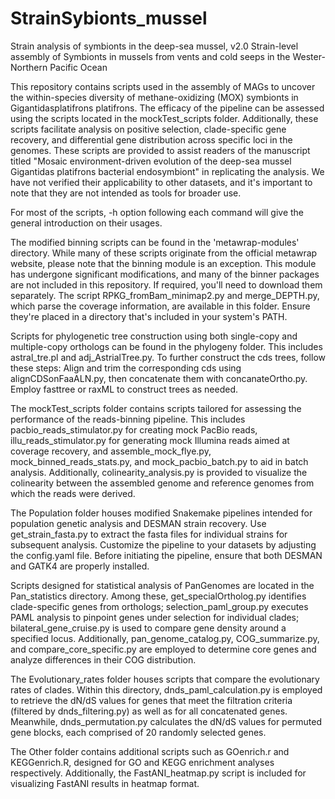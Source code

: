 # StrainSybionts_mussel
 Strain analysis of symbionts in the deep-sea mussel, v2.0
Strain-level assembly of Symbionts in mussels from vents and cold seeps in the Wester-Northern Pacific Ocean

This repository contains scripts used in the assembly of MAGs to uncover the within-species diversity of methane-oxidizing (MOX) symbionts in Gigantidasplatifrons platifrons. The efficacy of the pipeline can be assessed using the scripts located in the mockTest_scripts folder. Additionally, these scripts facilitate analysis on positive selection, clade-specific gene recovery, and differential gene distribution across specific loci in the genomes. These scripts are provided to assist readers of the manuscript titled "Mosaic environment-driven evolution of the deep-sea mussel Gigantidas platifrons bacterial endosymbiont" in replicating the analysis. We have not verified their applicability to other datasets, and it's important to note that they are not intended as tools for broader use.

For most of the scripts, -h option following each command will give the general introduction on their usages.

The modified binning scripts can be found in the 'metawrap-modules' directory. While many of these scripts originate from the official metawrap website, please note that the binning module is an exception. This module has undergone significant modifications, and many of the binner packages are not included in this repository. If required, you'll need to download them separately. The script RPKG_fromBam_minimap2.py and merge_DEPTH.py, which parse the coverage information, are available in this folder. Ensure they're placed in a directory that's included in your system's PATH.

Scripts for phylogenetic tree construction using both single-copy and multiple-copy orthologs can be found in the phylogeny folder. This includes astral_tre.pl and adj_AstrialTree.py. To further construct the cds trees, follow these steps: Align and trim the corresponding cds using alignCDSonFaaALN.py, then concatenate them with concanateOrtho.py. Employ fasttree or raxML to construct trees as needed.

The mockTest_scripts folder contains scripts tailored for assessing the performance of the reads-binning pipeline. This includes pacbio_reads_stimulator.py for creating mock PacBio reads, illu_reads_stimulator.py for generating mock Illumina reads aimed at coverage recovery, and assemble_mock_flye.py, mock_binned_reads_stats.py, and mock_pacbio_batch.py to aid in batch analysis. Additionally, colinearity_analysis.py is provided to visualize the colinearity between the assembled genome and reference genomes from which the reads were derived.

The Population folder houses modified Snakemake pipelines intended for population genetic analysis and DESMAN strain recovery. Use get_strain_fasta.py to extract the fasta files for individual strains for subsequent analysis. Customize the pipeline to your datasets by adjusting the config.yaml file. Before initiating the pipeline, ensure that both DESMAN and GATK4 are properly installed.

Scripts designed for statistical analysis of PanGenomes are located in the Pan_statistics directory. Among these, get_specialOrtholog.py identifies clade-specific genes from orthologs; selection_paml_group.py executes PAML analysis to pinpoint genes under selection for individual clades; bilateral_gene_cruise.py is used to compare gene density around a specified locus. Additionally, pan_genome_catalog.py, COG_summarize.py, and compare_core_specific.py are employed to determine core genes and analyze differences in their COG distribution.

The Evolutionary_rates folder houses scripts that compare the evolutionary rates of clades. Within this directory, dnds_paml_calculation.py is employed to retrieve the dN/dS values for genes that meet the filtration criteria (filtered by dnds_filtering.py) as well as for all concatenated genes. Meanwhile, dnds_permutation.py calculates the dN/dS values for permuted gene blocks, each comprised of 20 randomly selected genes.

The Other folder contains additional scripts such as GOenrich.r and KEGGenrich.R, designed for GO and KEGG enrichment analyses respectively. Additionally, the FastANI_heatmap.py script is included for visualizing FastANI results in heatmap format.